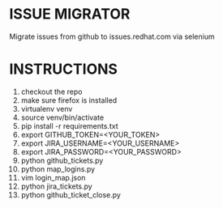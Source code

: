# ISSUE MIGRATOR

Migrate issues from github to issues.redhat.com via selenium

# INSTRUCTIONS

1. checkout the repo
2. make sure firefox is installed
3. virtualenv venv
4. source venv/bin/activate
5. pip install -r requirements.txt
6. export GITHUB_TOKEN=<YOUR_TOKEN>
7. export JIRA_USERNAME=<YOUR_USERNAME>
8. export JIRA_PASSWORD=<YOUR_PASSWORD>
9. python github_tickets.py
10. python map_logins.py
11. vim login_map.json
12. python jira_tickets.py
13. python github_ticket_close.py
